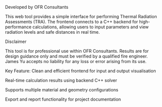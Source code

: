 Developed by OFR Consultants

This web tool provides a simple interface for performing Thermal Radiation Assessments (TRA). The frontend connects to a C++ backend for high-performance calculations, allowing users to input parameters and view radiation levels and safe distances in real time.

Disclaimer

This tool is for professional use within OFR Consultants. Results are for design guidance only and must be verified by a qualified fire engineer. James Yu accepts no liability for any loss or error arising from its use.

Key Feature:
Clean and efficient frontend for input and output visualisation

Real-time calculation results using backend C++ solver

Supports multiple material and geometry configurations

Export and report functionality for project documentation
